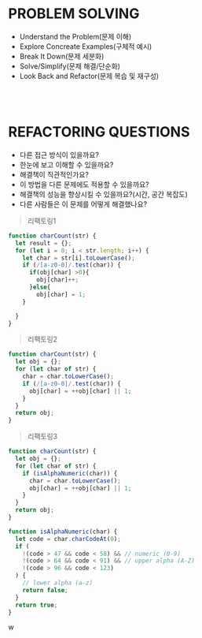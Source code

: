 # PROBLEM SOLVING

- Understand the Problem(문제 이해)
- Explore Concreate Examples(구체적 예시)
- Break It Down(문제 세분화)
- Solve/Simplify(문제 해결/단순화)
- Look Back and Refactor(문제 복습 및 재구성)

<br/><br/>

# REFACTORING QUESTIONS

- 다른 접근 방식이 있을까요?
- 한눈에 보고 이해할 수 있을까요?
- 해결책이 직관적인가요?
- 이 방법을 다른 문제에도 적용할 수 있을까요?
- 해결책의 성능을 향상시킬 수 있을까요?(시간, 공간 복잡도)
- 다른 사람들은 이 문제를 어떻게 해결했나요?
  <br/>

> 리팩토링1

```javascript
function charCount(str) {
  let result = {};
  for (let i = 0; i < str.length; i++) {
    let char = str[i].toLowerCase();
    if (/[a-z0-0]/.test(char)) {
      if(obj[char] >0){
        obj[char]++;
      }else{
        obj[char] = 1;
    }

  }
}
```

> 리팩토링2

```javascript
function charCount(str) {
  let obj = {};
  for (let char of str) {
    char = char.toLowerCase();
    if (/[a-z0-0]/.test(char)) {
      obj[char] = ++obj[char] || 1;
    }
  }
  return obj;
}
```

> 리팩토링3

```javascript
function charCount(str) {
  let obj = {};
  for (let char of str) {
    if (isAlphaNumeric(char)) {
      char = char.toLowerCase();
      obj[char] = ++obj[char] || 1;
    }
  }
  return obj;
}

function isAlphaNumeric(char) {
  let code = char.charCodeAt(0);
  if (
    !(code > 47 && code < 58) && // numeric (0-9)
    !(code > 64 && code < 91) && // upper alpha (A-Z)
    !(code > 96 && code < 123)
  ) {
    // lower alpha (a-z)
    return false;
  }
  return true;
}
```

w

